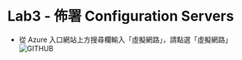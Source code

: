 # Lab3 - 佈署 Configuration Servers

- 從 Azure 入口網站上方搜尋欄輸入「虛擬網路」，請點選「虛擬網路」<br>
  ![GITHUB](https://github.com/BrianHsing/Azure-Migrate/blob/master/vmware-asr/images/vnet-1.png "vnet-1")<br>
